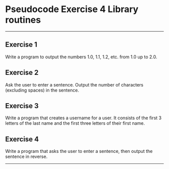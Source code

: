 # Pseudocode Exercise 4 Library routines

---

## Exercise 1

Write a program to output the numbers 1.0, 1.1, 1.2, etc. from 1.0 up to 2.0.

## Exercise 2

Ask the user to enter a sentence. Output the number of characters (excluding spaces) in the sentence.

## Exercise 3

Write a program that creates a username for a user. It consists of the first 3 letters of the last
name and the first three letters of their first name.

## Exercise 4

Write a program that asks the user to enter a sentence, then output the sentence in reverse.

---



 
